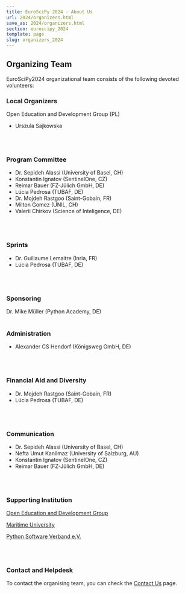 ```yaml
---
title: EuroSciPy 2024 - About Us
url: 2024/organizers.html
save_as: 2024/organizers.html
section: euroscipy_2024
template: page
slug: organizers_2024
---
```


## Organizing Team
EuroSciPy2024 organizational team consists of the following devoted volunteers:

### Local Organizers
Open Education and Development Group (PL)

- Urszula Sajkowska
</br>
</br>

### Program Committee
- Dr. Sepideh Alassi (University of Basel, CH)
- Konstantin Ignatov (SentinelOne, CZ)
- Reimar Bauer (FZ-Jülich GmbH, DE)
- Lúcia Pedrosa (TUBAF, DE)
- Dr. Mojdeh Rastgoo (Saint-Gobain, FR)
- Milton Gomez (UNIL, CH)
- Valerii Chirkov (Science of Inteligence, DE)
</br>
</br>

### Sprints
- Dr. Guillaume Lemaitre (Inria, FR)
- Lúcia Pedrosa (TUBAF, DE)
</br>
</br>

### Sponsoring
Dr. Mike Müller (Python Academy, DE)
</br>
</br>

### Administration
- Alexander CS Hendorf (Königsweg GmbH, DE)
</br>
</br>

### Financial Aid and Diversity
- Dr. Mojdeh Rastgoo (Saint-Gobain, FR)
- Lúcia Pedrosa (TUBAF, DE)
</br>
</br>

### Communication
- Dr. Sepideh Alassi (University of Basel, CH)
- Nefta Umut Kanilmaz (University of Salzburg, AU)
- Konstantin Ignatov (SentinelOne, CZ)
- Reimar Bauer (FZ-Jülich GmbH, DE)
</br>
</br>

### Supporting Institution
[Open Education and Development Group](https://openedg.org/)

[Maritime University](https://www.pm.szczecin.pl/en/)

[Python Software Verband e.V.](https://python-verband.org/)

</br>
</br>

### Contact and Helpdesk
To contact the organising team, you can check the [Contact Us](contact_us.html) page.

</br>
</br>
